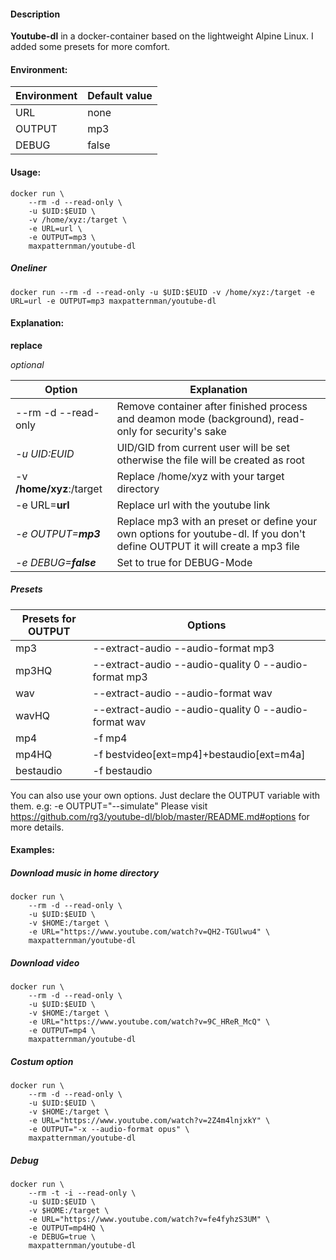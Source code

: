 #### Description

**Youtube-dl** in a docker-container based on the lightweight Alpine Linux.
I added some presets for more comfort.

#### Environment:

| Environment | Default value |
|-------------|---------------|
| URL         | none          |
| OUTPUT      | mp3           |
| DEBUG       | false         |

#### Usage:

    docker run \
        --rm -d --read-only \
        -u $UID:$EUID \
        -v /home/xyz:/target \
        -e URL=url \
        -e OUTPUT=mp3 \
        maxpatternman/youtube-dl

##### Oneliner
`docker run --rm -d --read-only -u $UID:$EUID -v /home/xyz:/target -e URL=url -e OUTPUT=mp3 maxpatternman/youtube-dl`
        
#### Explanation:

**replace**

*optional*

| Option                    | Explanation |
|---------------------------|-------------|
| --rm -d --read-only       |  Remove container after finished process and deamon mode (background), read-only for security's sake |
| *-u $UID:$EUID*           |  UID/GID from current user will be set otherwise the file will be created as root |
| -v **/home/xyz**:/target  |  Replace /home/xyz with your target directory |
| -e URL=**url**            |  Replace url with the youtube link |
| _-e OUTPUT=**mp3**_       |  Replace mp3 with an preset or define your own options for youtube-dl. If you don't define OUTPUT it will create a mp3 file |
| _-e DEBUG=**false**_      |  Set to true for DEBUG-Mode |

##### Presets

| Presets for OUTPUT | Options |
|--------------------|---------|
| mp3                | --extract-audio --audio-format mp3 |
| mp3HQ              | --extract-audio --audio-quality 0 --audio-format mp3 |
| wav                | --extract-audio --audio-format wav |
| wavHQ              | --extract-audio --audio-quality 0 --audio-format wav |
| mp4                | -f mp4 |
| mp4HQ              | -f bestvideo[ext=mp4]+bestaudio[ext=m4a] |
| bestaudio          | -f bestaudio |

You can also use your own options. Just declare the OUTPUT variable with them. e.g: -e OUTPUT="--simulate"
Please visit https://github.com/rg3/youtube-dl/blob/master/README.md#options for more details.

#### Examples:

##### Download music in home directory
    docker run \
        --rm -d --read-only \
        -u $UID:$EUID \
        -v $HOME:/target \
        -e URL="https://www.youtube.com/watch?v=QH2-TGUlwu4" \
        maxpatternman/youtube-dl

##### Download video
    docker run \
        --rm -d --read-only \
        -u $UID:$EUID \
        -v $HOME:/target \
        -e URL="https://www.youtube.com/watch?v=9C_HReR_McQ" \
        -e OUTPUT=mp4 \
        maxpatternman/youtube-dl

##### Costum option
    docker run \
        --rm -d --read-only \
        -u $UID:$EUID \
        -v $HOME:/target \
        -e URL="https://www.youtube.com/watch?v=2Z4m4lnjxkY" \
        -e OUTPUT="-x --audio-format opus" \
        maxpatternman/youtube-dl

##### Debug
    docker run \
        --rm -t -i --read-only \
        -u $UID:$EUID \
        -v $HOME:/target \
        -e URL="https://www.youtube.com/watch?v=fe4fyhzS3UM" \
        -e OUTPUT=mp4HQ \
        -e DEBUG=true \
        maxpatternman/youtube-dl

